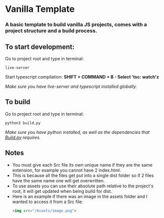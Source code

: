 # Vanilla Template
### A basic template to build vanilla JS projects, comes with a project structure and a build process.

## To start development:
Go to project root and type in terminal:
```
live-server
```

Start typescript compilation:
**SHIFT + COMMAND + B - Select 'tsc: watch'z**

*Make sure you have live-server and typescript installed globally.*

## To build
Go to project root and type in terminal:
```
python3 build.py
```

*Make sure you have python installed, as well as the dependencies that [Build.py](build.py) requires.*

## Notes
- You must give each Src file its own unique name if they are the same extension, for example you cannot have 2 index.html.
- This is because all the files get put into a single dist folder so if 2 files have the same name one will get overwritten.
- To use assets you can use their absolute path relative to the project's root, it will get updated when being build for dist. 
- Here is an example if there was an image in the assets folder and I wanted to access it from a Src file:
    ```html
    <img src="/Assets/image.png">
    ```
